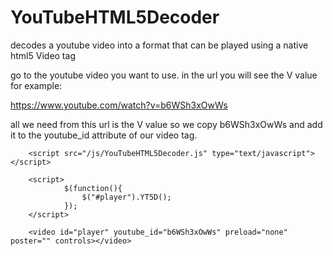 # YouTubeHTML5Decoder
decodes a youtube video into a format that can be played using a native html5 Video tag

go to the youtube video you want to use. in the url you will see the V value for example:

https://www.youtube.com/watch?v=b6WSh3xOwWs

all we need from this url is the V value so we copy b6WSh3xOwWs and add it to the youtube_id attribute of our video tag. 



		<script src="/js/YouTubeHTML5Decoder.js" type="text/javascript"></script>
		
		<script>
				$(function(){
					$("#player").YT5D();
				});
		</script>
		
		<video id="player" youtube_id="b6WSh3xOwWs" preload="none" poster="" controls></video>  
